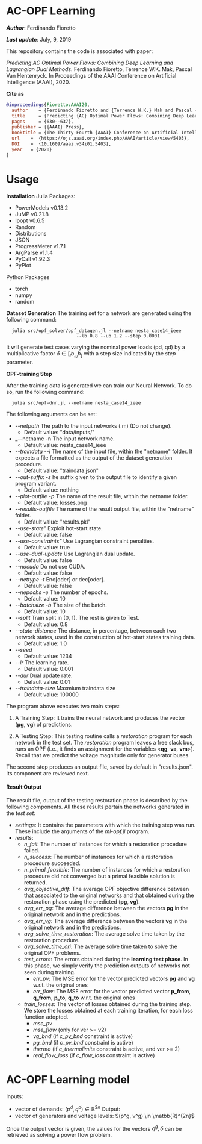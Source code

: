 # AC-OPF Learning
***Author***: Ferdinando Fioretto

***Last update***:  July, 9, 2019

This repository contains the code is associated with paper: 

_Predicting AC Optimal Power Flows: Combining Deep Learning and Lagrangian Dual Methods_. 
Ferdinando Fioretto, Terrence W.K. Mak, Pascal Van Hentenryck. 
In Proceedings of the AAAI Conference on Artificial Intelligence (AAAI), 2020.

**Cite as**

```bibtex
@inproceedings{Fioretto:AAAI20, 
  author    = {Ferdinando Fioretto and {Terrence W.K.} Mak and Pascal {Van Hentenryck}},
  title     = {Predicting {AC} Optimal Power Flows: Combining Deep Learning and Lagrangian Dual Methods},
  pages     = {630--637},
  publisher = {{AAAI} Press},
  booktitle = {The Thirty-Fourth {AAAI} Conference on Artificial Intelligence {(AAAI)}}
  url    =  {https://ojs.aaai.org/index.php/AAAI/article/view/5403}, 
  DOI    =  {10.1609/aaai.v34i01.5403}, 
  year   = {2020}
}
```

# Usage

**Installation**
Julia Packages:
- PowerModels v0.13.2
- JuMP v0.21.8
- Ipopt v0.6.5
- Random
- Distributions
- JSON
- ProgressMeter v1.7.1
- ArgParse v1.1.4
- PyCall v1.92.3
- PyPlot

Python Packages
- torch
- numpy
- random

**Dataset Generation**
The training set for a network <netname> are generated using the following command:

```
  julia src/opf_solver/opf_datagen.jl --netname nesta_case14_ieee
			      	      --lb 0.8 --ub 1.2 --step 0.0001
```
It will generate test cases varying the nominal power loads (pd, qd) by a
multiplicative factor $\delta \in [_lb_, _ub_]$ with a step size indicated by
the _step_ parameter.
	
**OPF-training Step**
	
After the training data is generated we can train our Neural Network.
To do so, run the following command:

```
  julia src/opf-dnn.jl --netname nesta_case14_ieee
```

The following arguments can be set:
- _--netpath_  The path to the input networks (.m) (Do not change).
  + Default value: "data/inputs/"
- _--netname -n  The input network name.
  + Default value: nesta_case14_ieee
- _--traindata --i_ The name of the input file, within the "netname" folder.
  It expects a file formatted as the output of the dataset generation procedure.
  + Default value: "traindata.json"
- _--out-suffix -s_  he suffix given to the output file to identify a given program variant.
  + Default value: nothing
- _--plot-outfile -p_ The name of the result file, within the netname folder.
  + Default value: losses.png
- _--results-outfile_ The name of the result output file, within the "netname" folder.
  + Default value: "results.pkl"
- _--use-state"_  Exploit hot-start state.
  + Default value: false
- _--use-constraints"_  Use Lagrangian constraint penalties.
  + Default value: true
- _--use-dual-update_  Use Lagrangian dual update.
  + Default value: false
- _--nocuda_  Do not use CUDA.
  + Default value: false
- _--nettype -t_ Enc[oder] or dec[oder].
  + Default value: false
- _--nepochs -e_ The number of epochs.
  + Default value: 10
- _--batchsize -b_ The size of the batch.
  + Default value: 10
- _--split_ Train split in (0, 1). The rest is given to Test.
  + Default value: 0.8
- _--state-distance_ The distance, in percentage, between each two network
                    states, used in the construction of hot-start states
                    training data.
  + Default value: 1.0
- _--seed_ 
  + Default value: 1234
- _--lr_ The learning rate.
  + Default value: 0.001
- _--dur_ Dual update rate.
  + Default value: 0.01
- _--traindata-size_ Maxmium traindata size
  + Default value: 100000

The program above executes two main steps:

1. A Training Step: It trains the neural network and produces the vector (**pg**, **vg**)
  of predictions.

2. A Testing Step: This testing routine calls a _restoration_ program for
  each network in the test set. The _restoration_ program leaves a free slack bus,
  runs an OPF (i.e., it finds an assignment for the variables <**qg**, **va**, **vm**>).
  Recall that we predict the voltage magnitude only for generator buses.

The second step produces an output file, saved by default in "results.json". Its
component are reviewed next.

#### Result Output
The result file, output of the testing restoration phase is described by the
following components. All these results pertain the networks generated in the
_test set_:

- _settings_: It contains the parameters with which the training step was run.
  These include the arguments of the _ml-opf.jl_ program.
- _results_:
  + _n_fail_: The number of instances for which a restoration procedure failed.
  + _n_success_: The number of instances for which a restoration procedure succeeded.
  + _n_primal_feasible_: The number of instances for which a restoration procedure
  did not converged but a primal feasible solution is returned.
  + _avg_objective_diff_: The average OPF objective difference between that
  associated to the original networks and that obtained during the restoration
  phase using the predicted (**pg**, **vg**).
  + _avg_err_pg_: The average difference between the vectors **pg** in the original
  network and in the predictions.
  + _avg_err_vg_: The average difference between the vectors **vg** in the original
  network and in the predictions.
  + _avg_solve_time_restoration_: The average solve time taken by the restoration
  procedure.
  + _avg_solve_time_ori_: The average solve time taken to solve the original OPF
  problems.
  + _test_errors_: The errors obtained during the **learning test phase**. In this phase,
  we simply verify the prediction outputs of networks not seen during training.
    + _err_pv_: The MSE error for the vector predicted vectors **pg** and **vg**
    w.r.t. the original ones
    + _err_flow_: The MSE error for the vector predicted vector **p_from**,
    **q_from**, **p_to**, **q_to** w.r.t. the original ones
  + _train_losses_: The vector of losses obtained during the training step. We
  store the losses obtained at each training iteration, for each loss function
  adopted.
    + _mse_pv_
    + _mse_flow_ (only for ver >= v2)
    + _vg_bnd_ (if _c_pv_bnd_ constraint is active)
    + _pg_bnd_ (if _c_pv_bnd_ constraint is active)
    + _thermo_ (if _c_thermolimits_ constraint is active, and ver >= 2)
    + _real_flow_loss_ (if _c_flow_loss_ constraint is active)

# AC-OPF Learning model
	
Inputs:
- vector of demands: $(p^d, q^d) \in \mathbb{R}^{2n}$
Output:
- vector of generators and voltage levels:
  $(p^g, v^g) \in \matbb{R}^{2n}$

Once the output vector is given, the values for the vectors $q^g, \delta$ can be retrieved as solving a power flow problem.
